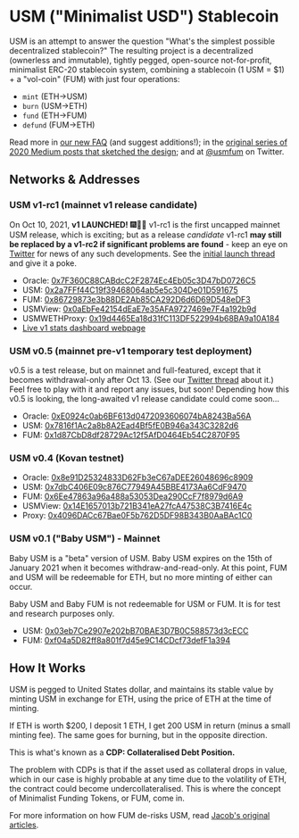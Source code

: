 # USM ("Minimalist USD") Stablecoin

USM is an attempt to answer the question "What's the simplest possible decentralized stablecoin?"  The resulting project is a decentralized (ownerless and immutable), tightly pegged, open-source not-for-profit, minimalist ERC-20 stablecoin system, combining a stablecoin (1 USM = $1) + a "vol-coin" (FUM) with just four operations:

* `mint` (ETH->USM)
* `burn` (USM->ETH)
* `fund` (ETH->FUM)
* `defund` (FUM->ETH)

Read more in [our new FAQ](./faq.md) (and suggest additions!); in the [original series of 2020 Medium posts that sketched the design](https://jacob-eliosoff.medium.com/whats-the-simplest-possible-decentralized-stablecoin-4a25262cf5e8); and at [@usmfum](https://twitter.com/usmfum) on Twitter.

## Networks & Addresses

### USM v1-rc1 (mainnet v1 release candidate)

On Oct 10, 2021, **v1 LAUNCHED!**  🎆🎉😬  v1-rc1 is the first uncapped mainnet USM release, which is exciting; but as a release _candidate_ v1-rc1 **may still be replaced by a v1-rc2 if significant problems are found** - keep an eye on [Twitter](https://twitter.com/usmfum) for news of any such developments.  See the [initial launch thread](https://twitter.com/usmfum/status/1447437647727763456) and give it a poke.

* Oracle: [0x7F360C88CABdcC2F2874Ec4Eb05c3D47bD0726C5](https://etherscan.io/address/0x7F360C88CABdcC2F2874Ec4Eb05c3D47bD0726C5)
* USM: [0x2a7FFf44C19f39468064ab5e5c304De01D591675](https://etherscan.io/address/0x2a7FFf44C19f39468064ab5e5c304De01D591675)
* FUM: [0x86729873e3b88DE2Ab85CA292D6d6D69D548eDF3](https://etherscan.io/address/0x86729873e3b88DE2Ab85CA292D6d6D69D548eDF3)
* USMView: [0x0aEbFe42154dEaE7e35AFA9727469e7F4a192b9d](https://etherscan.io/address/0x0aEbFe42154dEaE7e35AFA9727469e7F4a192b9d)
* USMWETHProxy: [0x19d4465Ea18d31fC113DF522994b68BA9a10A184](https://etherscan.io/address/0x19d4465Ea18d31fC113DF522994b68BA9a10A184)
* [Live v1 stats dashboard webpage](https://usmfum.github.io/USM-Stats/)

### USM v0.5 (mainnet pre-v1 temporary test deployment)

v0.5 is a test release, but on mainnet and full-featured, except that it becomes withdrawal-only after Oct 13.  (See our [Twitter thread](https://twitter.com/usmfum/status/1445245294187274240) about it.)  Feel free to play with it and report any issues, but soon!  Depending how this v0.5 is looking, the long-awaited v1 release candidate could come soon...

* Oracle: [0xE0924c0ab6BF613d0472093606074bA8243Ba56A](https://etherscan.io/address/0xE0924c0ab6BF613d0472093606074bA8243Ba56A)
* USM: [0x7816f1Ac2a8b8A2Ead4Bf5fE0B946a343C3282d6](https://etherscan.io/address/0x7816f1Ac2a8b8A2Ead4Bf5fE0B946a343C3282d6)
* FUM: [0x1d87CbD8df28729Ac12f5AfD0464Eb54C2870F95](https://etherscan.io/address/0x1d87CbD8df28729Ac12f5AfD0464Eb54C2870F95)

### USM v0.4 (Kovan testnet)

* Oracle: [0x8e91D25324833D62Fb3eC67aDEE26048696c8909](https://kovan.etherscan.io/address/0x8e91D25324833D62Fb3eC67aDEE26048696c8909)
* USM: [0x7dbC406E09c876C77949A45BBE4173Aa6CdF9470](https://kovan.etherscan.io/address/0x7dbC406E09c876C77949A45BBE4173Aa6CdF9470)
* FUM: [0x6Ee47863a96a488a53053Dea290CcF7f8979d6A9](https://kovan.etherscan.io/address/0x6Ee47863a96a488a53053Dea290CcF7f8979d6A9)
* USMView: [0x14E1657013b721B341eA27fcA47538C3B7416E4c](https://kovan.etherscan.io/address/0x14E1657013b721B341eA27fcA47538C3B7416E4c)
* Proxy: [0x4096DACc67Bae0F5b762D5DF98B343B0AaBAc1C0](https://kovan.etherscan.io/address/0x4096DACc67Bae0F5b762D5DF98B343B0AaBAc1C0)

### USM v0.1 ("Baby USM") - Mainnet

Baby USM is a "beta" version of USM. Baby USM expires on the 15th of January 2021 when it becomes withdraw-and-read-only. At this point, FUM and USM will be redeemable for ETH, but no more minting of either can occur.

Baby USM and Baby FUM is not redeemable for USM or FUM. It is for test and research purposes only.

* USM: [0x03eb7Ce2907e202bB70BAE3D7B0C588573d3cECC](https://etherscan.io/address/0x03eb7Ce2907e202bB70BAE3D7B0C588573d3cECC)
* FUM: [0xf04a5D82ff8a801f7d45e9C14CDcf73defF1a394](https://etherscan.io/address/0xf04a5D82ff8a801f7d45e9C14CDcf73defF1a394)

## How It Works

USM is pegged to United States dollar, and maintains its stable value by minting USM in exchange for ETH, using the price of ETH at the time of minting.

If ETH is worth $200, I deposit 1 ETH, I get 200 USM in return (minus a small minting fee). The same goes for burning, but in the opposite direction.

This is what's known as a **CDP: Collateralised Debt Position.**

The problem with CDPs is that if the asset used as collateral drops in value, which in our case is highly probable at any time due to the volatility of ETH, the contract could become undercollateralised. This is where the concept of Minimalist Funding Tokens, or FUM, come in.

For more information on how FUM de-risks USM, read [Jacob's original articles](https://jacob-eliosoff.medium.com/whats-the-simplest-possible-decentralized-stablecoin-4a25262cf5e8).
